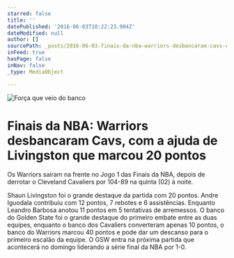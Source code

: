 ```yaml
---
starred: false
title: ''
datePublished: '2016-06-03T10:22:23.904Z'
dateModified: null
author: []
sourcePath: _posts/2016-06-03-finais-da-nba-warriors-desbancaram-cavs-com-a-ajuda-de-liv.md
inFeed: true
hasPage: false
inNav: false
_type: MediaObject

---
```

![Força que veio do banco](https://the-grid-user-content.s3-us-west-2.amazonaws.com/6bf7624d-8f0f-4850-9c2c-989fbff4a38b.jpg)

# Finais da NBA: Warriors desbancaram Cavs, com a ajuda de Livingston que marcou 20 pontos

Os Warriors saíram na frente no Jogo 1 das Finais da NBA, depois de derrotar o Cleveland Cavaliers por 104-89 na quinta (02) à noite.

Shaun Livingston foi o grande destaque da partida com 20 pontos. Andre Iguodala contribuiu com 12 pontos, 7 rebotes e 6 assistências. Enquanto Leandro Barbosa anotou 11 pontos em 5 tentativas de arremessos. O banco do Golden State foi o grande destaque do primeiro embate entre as duas equipes, enquanto o banco dos Cavaliers converteram apenas 10 pontos, o banco do Warriors marcou 40 pontos e pode dar um descanso para o primeiro escalão da equipe. O GSW entra na próxima partida que acontecerá no domingo liderando a série final da NBA por 1-0\.